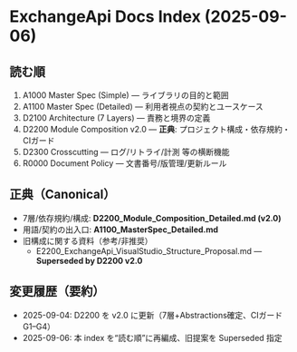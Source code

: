 # ExchangeApi Docs Index (2025-09-06)

## 読む順
1. A1000 Master Spec (Simple) — ライブラリの目的と範囲
2. A1100 Master Spec (Detailed) — 利用者視点の契約とユースケース
3. D2100 Architecture (7 Layers) — 責務と境界の定義
4. D2200 Module Composition v2.0 — **正典**: プロジェクト構成・依存規約・CIガード
5. D2300 Crosscutting — ログ/リトライ/計測 等の横断機能
6. R0000 Document Policy — 文書番号/版管理/更新ルール

## 正典（Canonical）
- 7層/依存規約/構成: **D2200_Module_Composition_Detailed.md (v2.0)**
- 用語/契約の出入口: **A1100_MasterSpec_Detailed.md**
- 旧構成に関する資料（参考/非推奨）
  - E2200_ExchangeApi_VisualStudio_Structure_Proposal.md — **Superseded by D2200 v2.0**

## 変更履歴（要約）
- 2025-09-04: D2200 を v2.0 に更新（7層+Abstractions確定、CIガードG1–G4）
- 2025-09-06: 本 index を“読む順”に再編成、旧提案を Superseded 指定
